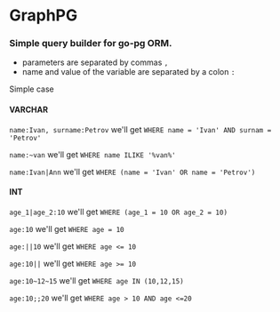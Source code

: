 # GraphPG
### Simple query builder for go-pg ORM.

* parameters are separated by commas `,`
* name and value of the variable are separated by a colon `:`

Simple case

#### VARCHAR

`name:Ivan, surname:Petrov` we'll get `WHERE name = 'Ivan' AND surnam = 'Petrov'`

`name:~van` we'll get `WHERE name ILIKE '%van%'`

`name:Ivan|Ann` we'll get `WHERE (name = 'Ivan' OR name = 'Petrov')`


#### INT
`age_1|age_2:10` we'll get `WHERE (age_1 = 10 OR age_2 = 10)`

`age:10` we'll get `WHERE age = 10`

`age:||10` we'll get `WHERE age <= 10`

`age:10||` we'll get `WHERE age >= 10`

`age:10~12~15` we'll get `WHERE age IN (10,12,15)`

`age:10;;20` we'll get `WHERE age > 10 AND age <=20`
